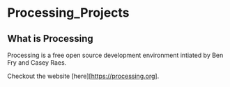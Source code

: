 Processing_Projects
======

## What is Processing #######
Processing is a free open source development environment intiated by Ben Fry and Casey Raes.  

Checkout the website [here][https://processing.org].
